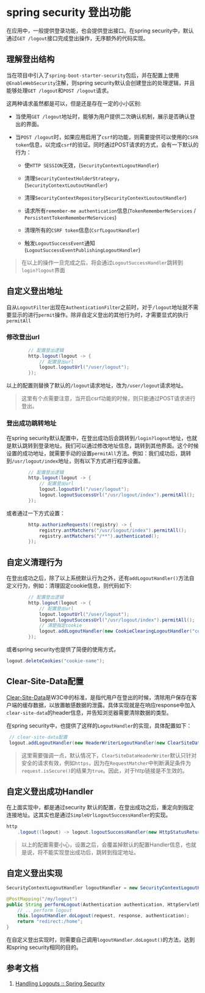 # spring security 登出功能

在应用中，一般提供登录功能，也会提供登出接口。在spring security中，默认通过`GET /logout`接口完成登出操作，无序额外的代码实现。

## 理解登出结构

当在项目中引入了`spring-boot-starter-security`包后，并在配置上使用`@EnableWebSecurity`注解，则spring security默认会创建登出的处理逻辑，并且能够处理`GET /logout`和`POST /logout`请求。

这两种请求虽然都是可以，但是还是存在一定的小小区别:

- 当使用`GET /logout`地址时，能够为用户提供二次确认机制，展示是否确认登出的界面。

- 当`POST /logout`时，如果应用启用了`csrf`的功能，则需要提供可以使用的`CSFR token`信息，以完成`csrf`的验证。同时通过POST请求的方式，会有一下默认的行为：
  
  - 使`HTTP SESSION`无效，(`SecurityContextLogoutHandler`)
  
  - 清理`SecurityContextHolderStrategry`，(`SecurityContextLoutoutHandler`)
  
  - 清理`SecurityContextRepository`(`SecurityContextLoutoutHandler`)
  
  - 请求所有`remember-me authentication`信息(`TokenRememberMeServices` / `PersistentTokenRememberMeServices`)
  
  - 清理所有的`CSRF token`信息(`CsrfLogoutHandler`)
  
  - 触发`LogoutSuccessEvent`通知(`LogoutSuccessEventPublishingLogoutHandler`)

> 在以上的操作一旦完成之后，将会通过`LogoutSuccessHandler`跳转到`login?logout`界面

## 自定义登出地址

自从`LogoutFilter`出现在`AuthenticationFilter`之前时，对于`/logout`地址就不需要显示的进行`permit`操作。除非自定义登出的其他行为时，才需要显式的执行`permitAll`

### 修改登出url

```java
        // 配置登出逻辑
        http.logout(logout -> {
            // 配置登出url
            logout.logoutUrl("/user/logout");
        });
```

以上的配置则替换了默认的`/logout`请求地址，改为`/user/logout`请求地址。

> 这里有个点需要注意，当开启csrf功能的时候，则只能通过POST请求进行登出。

### 登出成功跳转地址

在spring security默认配置中，在登出成功后会跳转到`/login?logout`地址，也就是默认跳转到登录地址。我们可以通过修改地址信息，跳转到其他界面。这个时候设置的成功地址，就需要手动的设置`permitAll`方法。例如：我们成功后，跳转到`/usr/logout/index`地址，则有以下方式进行程序设置。

```java
        // 配置登出逻辑
        http.logout(logout -> {
            // 配置登出url
            logout.logoutUrl("/user/logout");
            logout.logoutSuccessUrl("/usr/logout/index").permitAll();
        });
```

或者通过一下方式设置：

```java
        http.authorizeRequests((registry) -> {
            registry.antMatchers("/usr/logout/index").permitAll();
            registry.antMatchers("/**").authenticated();
        });
```

## 自定义清理行为

在登出成功之后，除了以上系统默认行为之外，还有`addLogoutHandler()`方法自定义行为，例如：清理固定cookie信息，则代码如下:

```java
        // 配置登出逻辑
        http.logout(logout -> {
            // 配置登出url
            logout.logoutUrl("/user/logout");
            logout.logoutSuccessUrl("/usr/logout/index").permitAll();
            // 清楚指定cookie
            logout.addLogoutHandler(new CookieClearingLogoutHandler("cookie-name"));
        });
```

或者spring security也提供了简便的使用方式，

```java
logout.deleteCookies("cookie-name");
```

## Clear-Site-Data配置

[Clear-Site-Data](https://w3c.github.io/webappsec-clear-site-data/)是W3C中的标准，是指代用户在登出的时候，清除用户保存在客户端的缓存数据，以放置敏感数据的泄露。具体实现就是在响应response中加入`clear-site-data`的header信息，并告知浏览器需要清除数据的类型。

在spring security中，也提供了这样的`LogoutHandler`的实现，具体配置如下：

```java
 // clear-site-data配置
 logout.addLogoutHandler(new HeaderWriterLogoutHandler(new ClearSiteDataHeaderWriter(ClearSiteDataHeaderWriter.Directive.ALL)));
```

> 这里需要强调一点，默认情况下，`ClearSiteDataHeaderWriter`默认只针对安全的请求有效，例如`https`，因为在`RequestMatcher`中判断满足条件为`request.isSecure()`的结果为`true`。因此，对于http链接是不生效的。

## 自定义登出成功Handler

在上面实现中，都是通过security 默认的配置，在登出成功之后，重定向到指定连接地址。这其实也是通过`SimpleUrlLogoutSuccessHandler`的实现。

```java
http
    .logout((logout) -> logout.logoutSuccessHandler(new HttpStatusReturningLogoutSuccessHandler()))
```

> 以上的配置需要小心，设置之后，会覆盖掉默认的配置Handler信息，也就是说，将不能实现登出成功后，跳转到指定地址。

## 自定义登出实现

```java
SecurityContextLogoutHandler logoutHandler = new SecurityContextLogoutHandler();

@PostMapping("/my/logout")
public String performLogout(Authentication authentication, HttpServletRequest request, HttpServletResponse response) {
    // .. perform logout
    this.logoutHandler.doLogout(request, response, authentication);
    return "redirect:/home";
}
```

在自定义登出实现时，则需要自己调用`logoutHandler.doLogout()`的方法，达到和spring security相同的目的。

## 参考文档

1. [Handling Logouts :: Spring Security](https://docs.spring.io/spring-security/reference/servlet/authentication/logout.html)
